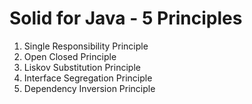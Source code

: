 # Solid for Java - 5 Principles

1. Single Responsibility Principle
2. Open Closed Principle
3. Liskov Substitution Principle
4. Interface Segregation Principle
5. Dependency Inversion Principle
